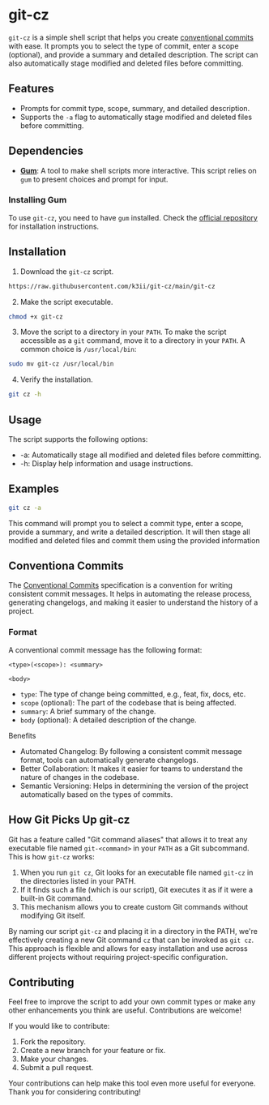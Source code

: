 # git-cz


`git-cz` is a simple shell script that helps you create [conventional commits](https://www.conventionalcommits.org/en/v1.0.0/) with ease. It prompts you to select the type of commit, enter a scope (optional), and provide a summary and detailed description. The script can also automatically stage modified and deleted files before committing.

## Features

- Prompts for commit type, scope, summary, and detailed description.
- Supports the `-a` flag to automatically stage modified and deleted files before committing.

## Dependencies

- **[Gum](https://github.com/charmbracelet/gum)**: A tool to make shell scripts more interactive. This script relies on `gum` to present choices and prompt for input.

### Installing Gum

To use `git-cz`, you need to have `gum` installed. Check the [official repository](https://github.com/charmbracelet/gum/tree/main?tab=readme-ov-file#installation) for installation instructions.

## Installation
1. Download the `git-cz` script.
```bash
https://raw.githubusercontent.com/k3ii/git-cz/main/git-cz
```
2. Make the script executable.
```bash
chmod +x git-cz
```
3. Move the script to a directory in your `PATH`.
To make the script accessible as a `git` command, move it to a directory in your `PATH`. A common choice is `/usr/local/bin`:
```bash 
sudo mv git-cz /usr/local/bin
```
4. Verify the installation.
```bash
git cz -h
```

## Usage

The script supports the following options:

 * -a: Automatically stage all modified and deleted files before committing. 
 * -h: Display help information and usage instructions.

## Examples
```bash
git cz -a
```
This command will prompt you to select a commit type, enter a scope, provide a summary, 
and write a detailed description. It will then stage all modified and deleted files and commit them using the provided information

## Conventiona Commits

The [Conventional Commits](https://www.conventionalcommits.org/) specification is a convention for writing consistent commit messages. It helps in automating the release process, generating changelogs, and making it easier to understand the history of a project.

### Format

A conventional commit message has the following format:

```
<type>(<scope>): <summary>

<body>
```

 * `type`: The type of change being committed, e.g., feat, fix, docs, etc.
 * `scope` (optional): The part of the codebase that is being affected.
 * `summary`: A brief summary of the change.
 * `body` (optional): A detailed description of the change.

Benefits

 * Automated Changelog: By following a consistent commit message format, tools can automatically generate changelogs.
 * Better Collaboration: It makes it easier for teams to understand the nature of changes in the codebase.
 * Semantic Versioning: Helps in determining the version of the project automatically based on the types of commits.

 ## How Git Picks Up git-cz

Git has a feature called "Git command aliases" that allows it to treat any executable file named `git-<command>` in your `PATH` as a Git subcommand. This is how `git-cz` works:

1. When you run `git cz`, Git looks for an executable file named `git-cz` in the directories listed in your PATH.
2. If it finds such a file (which is our script), Git executes it as if it were a built-in Git command.
3. This mechanism allows you to create custom Git commands without modifying Git itself.

By naming our script `git-cz` and placing it in a directory in the PATH, we're effectively creating a new Git command `cz` that can be invoked as `git cz`.
This approach is flexible and allows for easy installation and use across different projects without requiring project-specific configuration.

## Contributing
Feel free to improve the script to add your own commit types or make any other enhancements you think are useful. Contributions are welcome!

If you would like to contribute:

1. Fork the repository.
2. Create a new branch for your feature or fix.
3. Make your changes.
4. Submit a pull request.

Your contributions can help make this tool even more useful for everyone. Thank you for considering contributing!
